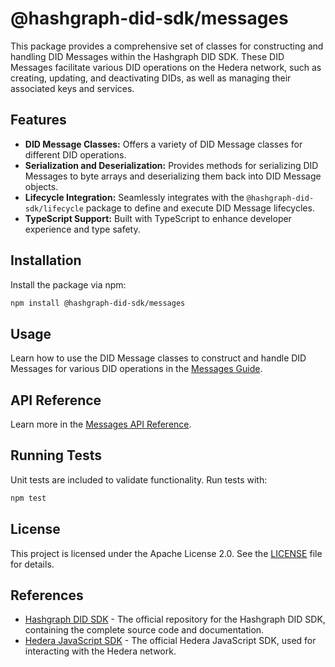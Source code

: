 # @hashgraph-did-sdk/messages

This package provides a comprehensive set of classes for constructing and handling DID Messages within the Hashgraph DID SDK. These DID Messages facilitate various DID operations on the Hedera network, such as creating, updating, and deactivating DIDs, as well as managing their associated keys and services.

## Features

*   **DID Message Classes:** Offers a variety of DID Message classes for different DID operations.
*   **Serialization and Deserialization:** Provides methods for serializing DID Messages to byte arrays and deserializing them back into DID Message objects.
*   **Lifecycle Integration:** Seamlessly integrates with the `@hashgraph-did-sdk/lifecycle` package to define and execute DID Message lifecycles.
*   **TypeScript Support:** Built with TypeScript to enhance developer experience and type safety.

## Installation

Install the package via npm:

```bash
npm install @hashgraph-did-sdk/messages
```

## Usage

Learn how to use the DID Message classes to construct and handle DID Messages for various DID operations in the [Messages Guide](https://swiss-digital-assets-institute.github.io/hashgraph-did-sdk-js/documentation/0.0.1/04-implementation/guides/messages-guide.html).

## API Reference

Learn more in the [Messages API Reference](https://swiss-digital-assets-institute.github.io/hashgraph-did-sdk-js/documentation/0.0.1/04-implementation/components/messages-api.html).

## Running Tests

Unit tests are included to validate functionality. Run tests with:

```bash
npm test
```

## License

This project is licensed under the Apache License 2.0. See the [LICENSE](LICENSE) file for details.

## References

  * [Hashgraph DID SDK](https://github.com/Swiss-Digital-Assets-Institute/hashgraph-did-sdk-js) - The official repository for the Hashgraph DID SDK, containing the complete source code and documentation.
  * [Hedera JavaScript SDK](https://github.com/hashgraph/hedera-sdk-js) - The official Hedera JavaScript SDK, used for interacting with the Hedera network.